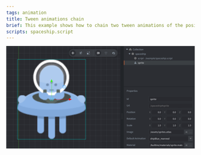 ```yaml
---
tags: animation
title: Tween animations chain
brief: This example shows how to chain two tween animations of the position of a game object. In addition, the scale and tint is animated separately.
scripts: spaceship.script
---
```


![tween](chained_tween.png)
